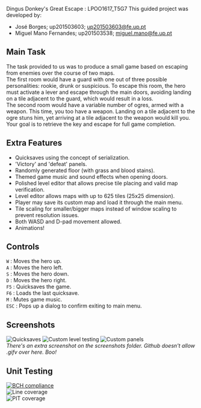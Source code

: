  Dingus Donkey's Great Escape : LPOO1617_T5G7
This guided project was developed by:
* José Borges; up201503603; up201503603@fe.up.pt
* Miguel Mano Fernandes; up201503538; miguel.mano@fe.up.pt
## Main Task
The task provided to us was to produce a small game based on escaping from enemies over the course of two maps.  
The first room would have a guard with one out of three possible personalities: rookie, drunk or suspicious. To escape this room, the hero must activate a lever and escape through the main doors, avoiding landing on a tile adjacent to the guard, which would result in a loss.  
The second room would have a variable number of ogres, armed with a weapon. This time, you too have a weapon. Landing on a tile adjacent to the ogre stuns him, yet arriving at a tile adjacent to the weapon would kill you. Your goal is to retrieve the key and escape for full game completion.

## Extra Features
* Quicksaves using the concept of serialization.
* 'Victory' and 'defeat' panels.
* Randomly generated floor (with grass and blood stains).
* Themed game music and sound effects when opening doors.
* Polished level editor that allows precise tile placing and valid map verification.
* Level editor allows maps with up to 625 tiles (25x25 dimension).
* Player may save its custom map and load it through the main menu.
* Tile scaling for smaller/bigger maps instead of window scaling to prevent resolution issues.
* Both WASD and D-pad movement allowed.
* Animations!

## Controls
```W``` : Moves the hero up.  
```A``` : Moves the hero left.  
```S``` : Moves the hero down.  
```D``` : Moves the hero right.  
```F5``` : Quicksaves the game.  
```F6``` : Loads the last quicksave.  
```M``` : Mutes game music.  
```ESC``` : Pops up a dialog to confirm exiting to main menu.  

## Screenshots
![Quicksaves](screenshots/quicksave.gif)
![Custom level testing](screenshots/loadgame.gif)
![Custom panels](screenshots/custompanels.gif)  
*There's an extra screenshot on the screenshots folder. Github doesn't allow .gifv over here. Boo!*

## Unit Testing
[![BCH compliance](https://bettercodehub.com/edge/badge/zepedrob16/LPOO1617_T5G7?token=cc0a9915a954a432fdaaa3a94136cae04e47cf97)](https://bettercodehub.com/)  
![Line coverage](screenshots/test_coverage.png)  
![PIT coverage](screenshots/test_pit.png)
